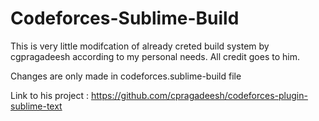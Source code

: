 # Codeforces-Sublime-Build

This is very little modifcation of already creted build system by cgpragadeesh according to my personal needs. All credit goes to him.

Changes are only made in codeforces.sublime-build file

Link to his project : https://github.com/cpragadeesh/codeforces-plugin-sublime-text
